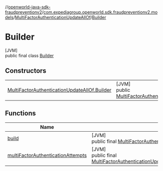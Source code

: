 //[openworld-java-sdk-fraudpreventionv2](../../../../index.md)/[com.expediagroup.openworld.sdk.fraudpreventionv2.models](../../index.md)/[MultiFactorAuthenticationUpdateAllOf](../index.md)/[Builder](index.md)

# Builder

[JVM]\
public final class [Builder](index.md)

## Constructors

| | |
|---|---|
| [MultiFactorAuthenticationUpdateAllOf.Builder](-multi-factor-authentication-update-all-of.-builder.md) | [JVM]<br>public [MultiFactorAuthenticationUpdateAllOf.Builder](index.md)[MultiFactorAuthenticationUpdateAllOf.Builder](-multi-factor-authentication-update-all-of.-builder.md)([List](https://docs.oracle.com/javase/8/docs/api/java/util/List.html)&lt;[MultiFactorAuthenticationAttempt](../../-multi-factor-authentication-attempt/index.md)&gt;multiFactorAuthenticationAttempts) |

## Functions

| Name | Summary |
|---|---|
| [build](build.md) | [JVM]<br>public final [MultiFactorAuthenticationUpdateAllOf](../index.md)[build](build.md)() |
| [multiFactorAuthenticationAttempts](multi-factor-authentication-attempts.md) | [JVM]<br>public final [MultiFactorAuthenticationUpdateAllOf.Builder](index.md)[multiFactorAuthenticationAttempts](multi-factor-authentication-attempts.md)([List](https://docs.oracle.com/javase/8/docs/api/java/util/List.html)&lt;[MultiFactorAuthenticationAttempt](../../-multi-factor-authentication-attempt/index.md)&gt;multiFactorAuthenticationAttempts) |
